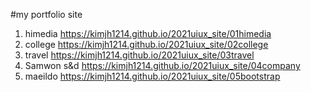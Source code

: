 #my portfolio site 

1. himedia https://kimjh1214.github.io/2021uiux_site/01himedia
2. college https://kimjh1214.github.io/2021uiux_site/02college
3. travel https://kimjh1214.github.io/2021uiux_site/03travel
4. Samwon s&d https://kimjh1214.github.io/2021uiux_site/04company
5. maeildo https://kimjh1214.github.io/2021uiux_site/05bootstrap
